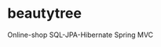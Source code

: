 # beautytree
Online-shop 
SQL-JPA-Hibernate
Spring MVC
<img scr="/src/main/webapp/resources/bootstrap/img/shop1.png">
